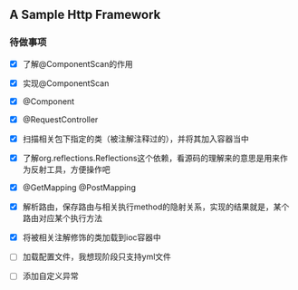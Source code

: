 ## A Sample Http Framework

### 待做事项

- [x] 了解@ComponentScan的作用

- [x] 实现@ComponentScan
- [x] @Component
- [x] @RequestController
- [x] 扫描相关包下指定的类（被注解注释过的），并将其加入容器当中
- [x] 了解org.reflections.Reflections这个依赖，看源码的理解来的意思是用来作为反射工具，方便操作吧
- [x] @GetMapping @PostMapping
- [x] 解析路由，保存路由与相关执行method的隐射关系，实现的结果就是，某个路由对应某个执行方法
- [x] 将被相关注解修饰的类加载到ioc容器中
- [ ] 加载配置文件，我想现阶段只支持yml文件
- [ ] 添加自定义异常